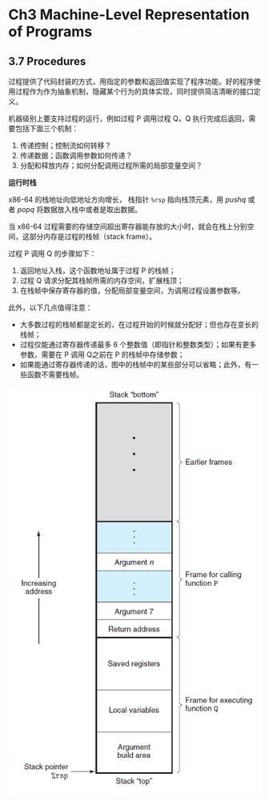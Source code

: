 # Ch3 Machine-Level Representation of Programs

## 3.7 Procedures

过程提供了代码封装的方式，用指定的参数和返回值实现了程序功能。好的程序使用过程作为作为抽象机制，隐藏某个行为的具体实现，同时提供简洁清晰的接口定义。

机器级别上要支持过程的运行，例如过程 P 调用过程 Q，Q 执行完成后返回，需要包括下面三个机制：

1. 传递控制；控制流如何转移？
2. 传递数据；函数调用参数如何传递？
3. 分配和释放内存；如何分配调用过程所需的局部变量空间？



**运行时栈**

x86-64 的栈地址向低地址方向增长， 栈指针 `%rsp` 指向栈顶元素，用 $pushq$ 或者 $popq$ 将数据放入栈中或者是取出数据。

当 x86-64 过程需要的存储空间超出寄存器能存放的大小时，就会在栈上分别空间，这部分内存是过程的栈帧（stack frame）。

过程 P 调用 Q 的步骤如下：

1. 返回地址入栈，这个函数地址属于过程 P 的栈帧；
2. 过程 Q 请求分配其栈帧所需的内存空间，扩展栈顶；
3. 在栈帧中保存寄存器的值，分配局部变量空间，为调用过程设置参数等。

此外，以下几点值得注意：

* 大多数过程的栈帧都是定长的，在过程开始的时候就分配好；但也存在变长的栈帧；
* 过程仅能通过寄存器传递最多 6 个整数值（即指针和整数类型）；如果有更多参数，需要在 P 调用 Q之前在 P 的栈帧中存储参数；
* 如果能通过寄存器传递的话，图中的栈帧中的某些部分可以省略；此外，有一些函数不需要栈帧。

![image-20211022112633477](assets/image-20211022112633477.png)

